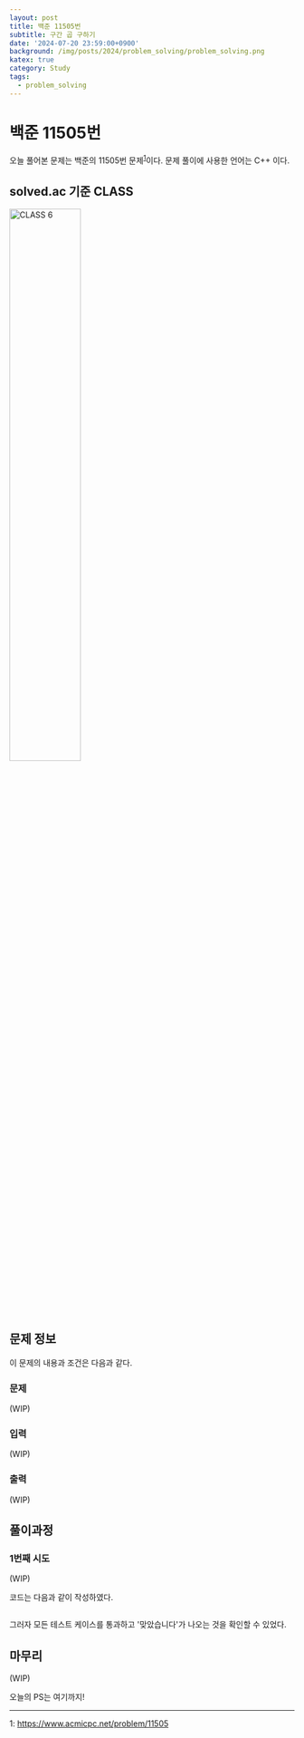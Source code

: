 ```yaml
---
layout: post
title: 백준 11505번
subtitle: 구간 곱 구하기
date: '2024-07-20 23:59:00+0900'
background: /img/posts/2024/problem_solving/problem_solving.png
katex: true
category: Study
tags:
  - problem_solving
---
```

# 백준 11505번

오늘 풀어본 문제는 백준의 11505번 문제<sup>[1](#footnote_1)</sup>이다. 문제 풀이에 사용한 언어는 C++ 이다.

## solved.ac 기준 CLASS

<img src="https://static.solved.ac/class/c6.svg" width="50%" height="50%" alt="CLASS 6">

## 문제 정보

이 문제의 내용과 조건은 다음과 같다.

### 문제

(WIP)

### 입력

(WIP)

### 출력

(WIP)

## 풀이과정

### 1번째 시도

(WIP)

코드는 다음과 같이 작성하였다.

```cpp

```

그러자 모든 테스트 케이스를 통과하고 '맞았습니다'가 나오는 것을 확인할 수 있었다.

## 마무리

(WIP)

오늘의 PS는 여기까지!

---
<a name="footnote_1">1</a>: <https://www.acmicpc.net/problem/11505>
